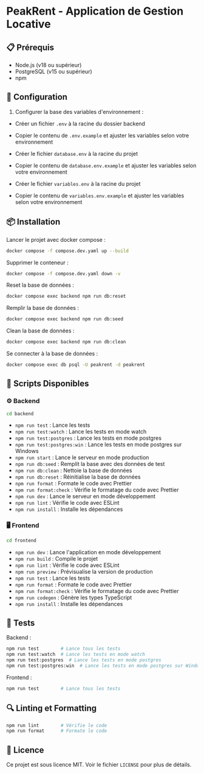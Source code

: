 # PeakRent - Application de Gestion Locative

## 📋 Prérequis

- Node.js (v18 ou supérieur)
- PostgreSQL (v15 ou supérieur)
- npm

## 🔧 Configuration

1. Configurer la base des variables d'environnement :

- Créer un fichier `.env` à la racine du dossier backend
- Copier le contenu de `.env.example` et ajuster les variables selon votre environnement

- Créer le fichier `database.env` à la racine du projet
- Copier le contenu de `database.env.example` et ajuster les variables selon votre environnement

- Créer le fichier `variables.env` à la racine du projet
- Copier le contenu de `variables.env.example` et ajuster les variables selon votre environnement

## 📦 Installation

Lancer le projet avec docker compose :

```bash
docker compose -f compose.dev.yaml up --build
```

Supprimer le conteneur :

```bash
docker compose -f compose.dev.yaml down -v
```

Reset la base de données :

```bash
docker compose exec backend npm run db:reset
```

Remplir la base de données :

```bash
docker compose exec backend npm run db:seed
```

Clean la base de données :

```bash
docker compose exec backend npm run db:clean
```

Se connecter à la base de données :

```bash
docker compose exec db psql -U peakrent -d peakrent
```

## 📝 Scripts Disponibles

### ⚙️ Backend

```bash
cd backend
```

- `npm run test` : Lance les tests
- `npm run test:watch` : Lance les tests en mode watch
- `npm run test:postgres` : Lance les tests en mode postgres
- `npm run test:postgres:win` : Lance les tests en mode postgres sur Windows
- `npm run start` : Lance le serveur en mode production
- `npm run db:seed` : Remplit la base avec des données de test
- `npm run db:clean` : Nettoie la base de données
- `npm run db:reset` : Réinitialise la base de données
- `npm run format` : Formate le code avec Prettier
- `npm run format:check` : Vérifie le formatage du code avec Prettier
- `npm run dev` : Lance le serveur en mode développement
- `npm run lint` : Vérifie le code avec ESLint
- `npm run install` : Installe les dépendances

### 🖥️ Frontend

```bash
cd frontend
```

- `npm run dev` : Lance l'application en mode développement
- `npm run build` : Compile le projet
- `npm run lint` : Vérifie le code avec ESLint
- `npm run preview` : Prévisualise la version de production
- `npm run test` : Lance les tests
- `npm run format` : Formate le code avec Prettier
- `npm run format:check` : Vérifie le formatage du code avec Prettier
- `npm run codegen` : Génère les types TypeScript
- `npm run install` : Installe les dépendances

## 🧪 Tests

Backend :

```bash
npm run test        # Lance tous les tests
npm run test:watch  # Lance les tests en mode watch
npm run test:postgres  # Lance les tests en mode postgres
npm run test:postgres:win  # Lance les tests en mode postgres sur Windows
```

Frontend :

```bash
npm run test        # Lance tous les tests
```

## 🔍 Linting et Formatting

```bash
npm run lint        # Vérifie le code
npm run format      # Formate le code
```

## 📄 Licence

Ce projet est sous licence MIT. Voir le fichier `LICENSE` pour plus de détails.
